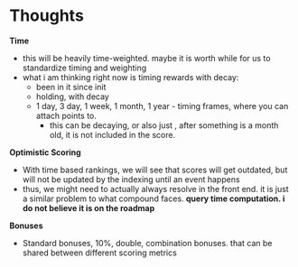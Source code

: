 # Thoughts

**Time**
- this will be heavily time-weighted. maybe it is worth while for us to standardize timing and weighting
- what i am thinking right now is timing rewards with decay:
  - been in it since init
  - holding, with decay
  - 1 day, 3 day, 1 week, 1 month, 1 year - timing frames, where you can attach points to. 
    - this can be decaying, or also just , after something is a month old, it is not included in the score. 

**Optimistic Scoring**
- With time based rankings, we will see that scores will get outdated, but will not be updated by the indexing until an event happens
- thus, we might need to actually always resolve in the front end. it is just a similar problem to what compound faces. **query time computation. i do not believe it is on the roadmap**

**Bonuses**
- Standard bonuses, 10%, double, combination bonuses. that can be shared between different scoring metrics